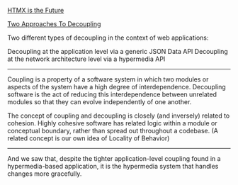 [HTMX is the Future](https://quii.dev/HTMX_is_the_Future)

[Two Approaches To Decoupling](https://htmx.org/essays/two-approaches-to-decoupling/)

Two different types of decoupling in the context of web applications:

Decoupling at the application level via a generic JSON Data API
Decoupling at the network architecture level via a hypermedia API

---

Coupling is a property of a software system in which two modules or aspects of the system have a high degree of interdependence. Decoupling software is the act of reducing this interdependence between unrelated modules so that they can evolve independently of one another.

The concept of coupling and decoupling is closely (and inversely) related to cohesion. Highly cohesive software has related logic within a module or conceptual boundary, rather than spread out throughout a codebase. (A related concept is our own idea of Locality of Behavior)

---

And we saw that, despite the tighter application-level coupling found in a hypermedia-based application, it is the hypermedia system that handles changes more gracefully.
